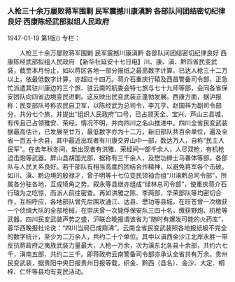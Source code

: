 ### 人枪三十余万屡败蒋军围剿  民军震撼川康滇黔  各部队间团结密切纪律良好  西康陈经武部拟组人民政府

1947-01-19
第1版()
专栏：

　　人枪三十余万屡败蒋军围剿
    民军震撼川康滇黔
    各部队间团结密切纪律良好
    西康陈经武部拟组人民政府
    【新华社延安十七日电】川、康、滇、黔四省民变武装，截至本月份止，如以蒋区各地一部分报纸之最高数字计算，已达人枪三十二万以上，依最低数字计算，亦超过十四万。蒋介石重庆行辕及西昌警备司令部，正急忙派遣其驻川康边的三个旅、驻云南的航委会特七旅与七十九师等部，会同各省保安团队向四省边境变民进剿。这反映出民变武装正蓬勃发展。西康方面，据沪报称：民变部队号称农民自卫军，以陈经武为总司令，李兀亨、赵国祥为副司令部分，共分七个旅，并提出“组织人民政府”口号，已占领天全、宝兴、芦山三县城，有传且已占领雅安、荣经，情况不明，并向四川之名山推进中。四川全省民变武装据最高估计，已发展至廿万，最低数字亦为十二万，新旧部队共百余单位，遍及全省一百五十余县，其中最近出现者有川康交界山中一部，数达万人，自称“民主人民军”。在去年秋冬间，新出现者有洪雅、荣经间一部千余人，人尽双枪，有机枪迫击炮等武器。屏山县胡国光部，据称有三千余人，及懋功绅士马春体等部。各部队与人民关系良好。若干部队有相当高度的团结合作精神，以避免蒋军各个击破。如川、滇、黔边境的殷禄才，曾子明等十七位变民领袖合组“川滇黔总司令部”，所属各分驻各地，互成犄角之势。叙永等县继亦组成“绿林总司令部”，使重庆蒋介石行辕为之吃惊，而派人前往密查。再如洪雅之陈、李两部，华荣部队等均密切合作，互相呼应，各地部队曾先后围攻通江、达县、懋功等县城，在旺苍曾一次缴获一个侦缉大队的全部枪械，在崇庆曾一次毙俘保安队三四十名，缴获野炮、机枪等武器。四川民变武装声势之盛，沪联合晚报谓该省为“随时有爆发可能的火药库”，蓉华西晚报社论说：“四川当局已成鼎沸”。云南全省民变武装照各地报纸极不完全的数字统计，至少为二万余人，共约二十个单位。其中以滇西金沙江北岸永胜一带反抗蒋政府之夷族武装力量最大，人枪一万余，次为滇东北各县十余部，共约六七千，滇南五部，共约二三千。即蒋政府云南警备司令部亦承认全省共有万余。贵州民变武装，据贵阳中央日报贵州日报等载，织金、黔西（县名）、金沙、大定、桐梓、仁怀等县均有变民活动。
